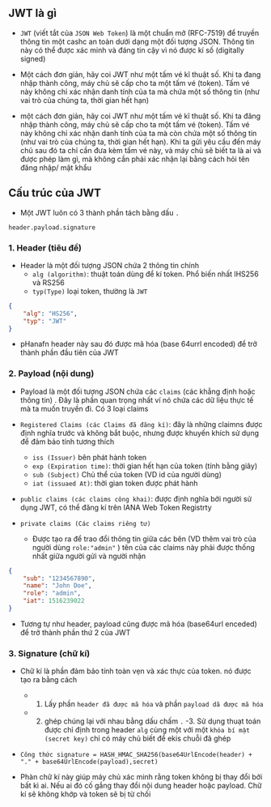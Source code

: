 ## JWT là gì

-   `JWT` (viết tắt của `JSON Web Token`) là một chuẩn mở (RFC-7519) để truyền thông tin một cashc an toàn dưới dạng một đối tượng JSON. Thông tin này có thể được xác minh và đáng tin cậy vì nó được kí số (digitally signed)

-   Một cách đơn giản, hãy coi JWT như một tấm vé kĩ thuật số. Khi ta đang nhập thành công, máy chủ sẽ cấp cho ta một tấm vé (token). Tấm vé này không chỉ xác nhận danh tính của ta mà chứa một số thông tin (như vai trò của chúng ta, thời gian hết hạn)

-   một cách đơn giản, hãy coi JWT như một tấm vé kĩ thuật số. Khi ta đăng nhập thành công, máy chủ sẽ cấp cho ta một tấm vé (token). Tấm vé này không chỉ xác nhận danh tính của ta mà còn chứa một số thông tin (như vai trò của chúng ta, thời gian hết hạn). Khi ta gửi yêu cầu đến máy chủ sau đó ta chỉ cần đưa kèm tấm vé này, và máy chủ sẽ biết ta là ai và được phép làm gì, mà không cần phải xác nhận lại bằng cách hỏi tên đăng nhập/ mật khẩu

## Cấu trúc của JWT

-   Một JWT luôn có 3 thành phần tách bằng dấu `.`

`header.payload.signature`

### 1. Header (tiêu đề)

-   Header là một đối tượng JSON chứa 2 thông tin chính
    -   `alg (algorithm)`: thuật toán dùng để kí token. Phổ biến nhất lHS256 và RS256
    -   `typ(Type)` loại token, thường là `JWT`

```json
{
	"alg": "HS256",
	"typ": "JWT"
}
```

-   pHanafn header này sau đó được mã hóa (base 64urrl encoded) để trở thành phần đầu tiên của JWT

### 2. Payload (nội dung)

-   Payload là một đối tượng JSON chứa các `claims` (các khẳng định hoặc thông tin) . Đây là phần quan trọng nhất ví nó chứa các dữ liệu thực tế mà ta muốn truyền đi. Có 3 loại claims

-   `Registered Claims (các Claims đã đăng kí)`: đây là những claimns được định nghĩa trước và không bắt buộc, nhưng được khuyến khích sử dụng để đảm bảo tính tương thích

    -   `iss (Issuer)` bên phát hành token
    -   `exp (Expiration time)`: thời gian hết hạn của token (tính bằng giây)
    -   `sub (Subject)` Chủ thể của token (VD id của người dùng)
    -   `iat (issuaed At)`: thời gian token được phát hành

-   `public claims (các claims công khai)`: được định nghĩa bởi người sử dụng JWT, có thể đăng kí trên IANA Web Token Registrty

-   `private claims (Các claims riêng tư)`
    -   Được tạo ra để trao đổi thông tin giữa các bên (VD thêm vai trò của người dùng `role:"admin"` ) tên của các claims này phải được thống nhất giữa người gửi và người nhận

```json
{
	"sub": "1234567890",
	"name": "John Doe",
	"role": "admin",
	"iat": 1516239022
}
```

-   Tương tự như header, payload cũng được mã hóa (base64url enceded) để trở thành phần thứ 2 của JWT

### 3. Signature (chữ kí)

-   Chữ kí là phần đảm bảo tính toàn vẹn và xác thực của token. nó được tạo ra bằng cách
    -   1. Lấy phần `header đã được mã hóa` và phần `payload dã được mã hóa`
    -   2. ghép chúng lại với nhau bằng dấu chấm `.`
    -3. Sử dụng thuạt toán được chỉ định trong header `alg` cùng một với một `khóa bí mật (secret key)` chỉ có máy chủ biết để ekis chuỗi đã ghép

- `Công thức signature = HASH_HMAC_SHA256(base64UrlEncode(header) + "." + base64UrlEncode(payload),secret)` 

- Phàn chữ kí này giúp máy chủ xác minh rằng token không bị thay đổi bởi bất kì ai. Nếu ai đó cố gắng thay đổi nội dung header hoặc payload. Chữ kí sẽ không khớp và token sẽ bị từ chối